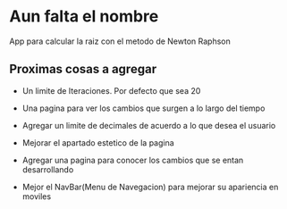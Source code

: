 # Aun falta el nombre

App para calcular la raiz con el metodo de Newton Raphson

## Proximas cosas a agregar

- Un limite de Iteraciones. Por defecto que sea 20

- Una pagina para ver los cambios que surgen a lo largo del tiempo

- Agregar un limite de decimales de acuerdo a lo que desea el usuario

- Mejorar el apartado estetico de la pagina

- Agregar una pagina para conocer los cambios que se entan desarrollando

- Mejor el NavBar(Menu de Navegacion) para mejorar su apariencia en moviles
